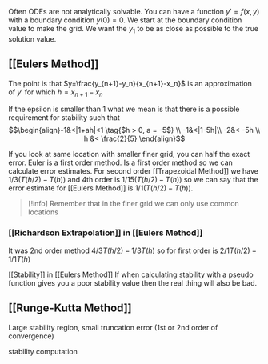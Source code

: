 Often ODEs are not analytically solvable. You can have a function $y\prime = f(x,y)$ with a boundary condition $y(0)=0$. We start at the boundary condition value to make the grid. We want the $y_1$ to be as close as possible to the true solution value.

## [[Eulers Method]]
The point is that $y=\frac{y_{n+1}-y_n}{x_{n+1}-x_n}$ is an approximation of $y\prime$ for which $h= x_{n+1}-x_n$ 

If the epsilon is smaller than 1 what we mean is that there is a possible requirement for stability such that 
$$\begin{align}-1&<|1+ah|<1 \tag{$h > 0, a = -5$} \\ -1&<|1-5h|\\ -2&< -5h \\ h &< \frac{2}{5} \end{align}$$

If you look at same location with smaller finer grid, you can half the exact error. Euler is a first order method.
Is a first order method so we can calculate error estimates. For second order [[Trapezoidal Method]] we have $1/3 (T(h/2)-T(h))$ and 4th order is $1/15 (T(h/2)-T(h))$ so we can say that the error estimate for [[Eulers Method]] is $1/1 (T(h/2)-T(h))$. 

> [!info] Remember that in the finer grid we can only use common locations

### [[Richardson Extrapolation]] in [[Eulers Method]]
It was 2nd order method $4/3 T(h/2) -1/3 T(h)$ so for first order is $2/1 T(h/2) -1/1 T(h)$ 

[[Stability]] in [[Eulers Method]]
If when calculating stability with a pseudo function gives you a poor stability value then the real thing will also be bad.

## [[Runge-Kutta Method]]
Large stability region, small truncation error (1st or 2nd order of convergence)

stability computation

